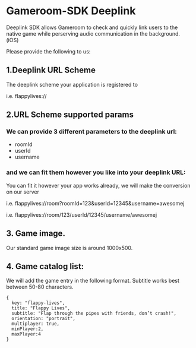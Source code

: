 # Gameroom-SDK Deeplink

Deeplink SDK allows Gameroom to check and quickly link users to the native game 
while perserving audio communication in the background. (iOS)

Please provide the following to us:

## 1.Deeplink URL Scheme
The deeplink scheme your application is registered to

i.e. flappylives://

## 2.URL Scheme supported params

### We can provide 3 different parameters to the deeplink url:
- roomId
- userId
- username

### and we can fit them however you like into your deeplink URL:

You can fit it however your app works already, we will make the conversion on our server

i.e. flappylives://room?roomId=123&userId=12345&username=awesomej

i.e. flappylives://room/123/userId/12345/username/awesomej


## 3. Game image.
Our standard game image size is around 1000x500.

## 4. Game catalog list:
We will add the game entry in the following format. Subtitle works best between 50-80 characters.
```
{
  key: "flappy-lives",
  title: "Flappy Lives",
  subtitle: "Flap through the pipes with friends, don’t crash!",
  orientation: "portrait",
  multiplayer: true,
  minPlayer:2,
  maxPlayer:4
}
```

